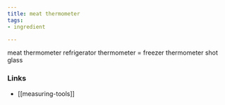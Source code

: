 ```yaml
---
title: meat thermometer
tags:
- ingredient

---
```

meat thermometer refrigerator thermometer = freezer thermometer shot glass

### Links

* [[measuring-tools]]
